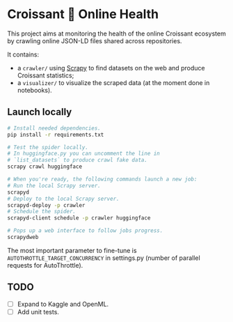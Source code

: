 # Croissant 🥐 Online Health

This project aims at monitoring the health of the online Croissant ecosystem
by crawling online JSON-LD files shared across repositories.

It contains:

- a `crawler/` using [Scrapy](https://scrapy.org) to find datasets on the web
  and produce Croissant statistics;
- a `visualizer/` to visualize the scraped data (at the moment done in notebooks).

## Launch locally

```bash
# Install needed dependencies.
pip install -r requirements.txt

# Test the spider locally.
# In huggingface.py you can uncomment the line in
# `list_datasets` to produce crawl fake data.
scrapy crawl huggingface

# When you're ready, the following commands launch a new job:
# Run the local Scrapy server.
scrapyd
# Deploy to the local Scrapy server.
scrapyd-deploy -p crawler
# Schedule the spider.
scrapyd-client schedule -p crawler huggingface

# Pops up a web interface to follow jobs progress.
scrapydweb
```

The most important parameter to fine-tune is `AUTOTHROTTLE_TARGET_CONCURRENCY`
in settings.py (number of parallel requests for AutoThrottle).

## TODO

- [ ] Expand to Kaggle and OpenML.
- [ ] Add unit tests.
